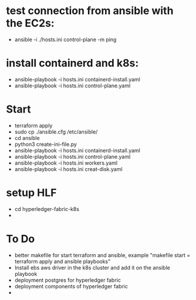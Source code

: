 # test connection from ansible with the EC2s:
* ansible -i ./hosts.ini control-plane -m ping

# install containerd and k8s:
* ansible-playbook -i hosts.ini containerd-install.yaml
* ansible-playbook -i hosts.ini control-plane.yaml

# Start
* terraform apply
* sudo cp ./ansible.cfg /etc/ansible/
* cd ansible
* python3 create-ini-file.py
* ansible-playbook -i hosts.ini containerd-install.yaml
* ansible-playbook -i hosts.ini control-plane.yaml
* ansible-playbook -i hosts.ini workers.yaml
* ansible-playbook -i hosts.ini creat-disk.yaml

# setup HLF
* cd hyperledger-fabric-k8s
* 

# To Do
* better makefile for start terraform and ansible, example "makefile start = terraform apply and ansible playbooks"
* Install ebs aws driver in the k8s cluster and add it on the ansible playbook
* deployment postgres for hyperledger fabric
* deployment components of hyperledger fabric
*